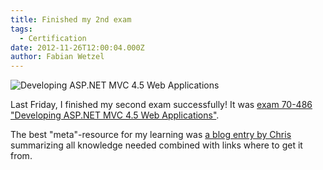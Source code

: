 ```yaml
---
title: Finished my 2nd exam
tags:
  - Certification
date: 2012-11-26T12:00:04.000Z
author: Fabian Wetzel
---
```


![Developing ASP.NET MVC 4.5 Web Applications](112612_0959_Finishedmy21.png)

Last Friday, I finished my second exam successfully! It was [exam 70-486 "Developing ASP.NET MVC 4.5 Web Applications"](http://www.microsoft.com/learning/en/us/Exam.aspx?ID=70-486).

The best "meta"-resource for my learning was [a blog entry by Chris](http://www.bloggedbychris.com/2012/11/06/microsoft-exam-70-486-study-guide/) summarizing all knowledge needed combined with links where to get it from.



